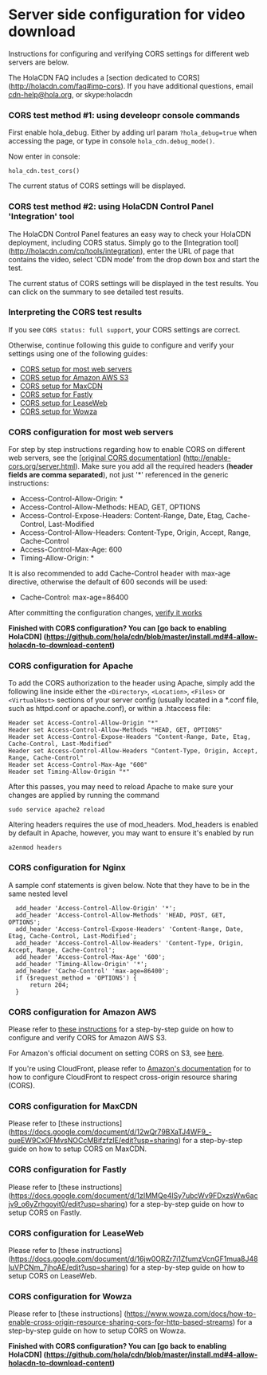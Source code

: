 # Server side configuration for video download

Instructions for configuring and verifying CORS settings for different web servers are below. 

The HolaCDN FAQ includes a [section dedicated to CORS] (http://holacdn.com/faq#imp-cors). If you have additional questions, email cdn-help@hola.org, or skype:holacdn

### CORS test method #1: using develeopr console commands
First enable hola_debug. Either by adding url param `?hola_debug=true` when accessing the page,  or type in console `hola_cdn.debug_mode()`.

Now enter in console:
```
hola_cdn.test_cors()
```

The current status of CORS settings will be displayed.

### CORS test method #2: using HolaCDN Control Panel 'Integration' tool
The HolaCDN Control Panel features an easy way to check your HolaCDN deployment, including CORS status. Simply go to the [Integration tool] (http://holacdn.com/cp/tools/integration), enter the URL of page that contains the video, select 'CDN mode' from the drop down box and start the test.

The current status of CORS settings will be displayed in the test results. You can click on the summary to see detailed test results.

### Interpreting the CORS test results

If you see ```CORS status: full support```, your CORS settings are correct.

Otherwise, continue following this guide to configure and verify your settings using one of the following guides:
- [CORS setup for most web servers](#configMostServers)
- [CORS setup for Amazon AWS S3](#configAWS)
- [CORS setup for MaxCDN](#configMaxCDN)
- [CORS setup for Fastly](#configFastly)
- [CORS setup for LeaseWeb](#configLeaseweb)
- [CORS setup for Wowza](#configWowza)

### <a name="configMostServers"></a>CORS configuration for most web servers

For step by step instructions regarding how to enable CORS on different web servers, see the [[original CORS documentation](http://enable-cors.org/server.html)] (http://enable-cors.org/server.html). Make sure you add all the required headers (**header fields are comma separated**), not just '*' referenced in the generic instructions:

- Access-Control-Allow-Origin: * 
- Access-Control-Allow-Methods: HEAD, GET, OPTIONS
- Access-Control-Expose-Headers: Content-Range, Date, Etag, Cache-Control, Last-Modified
- Access-Control-Allow-Headers: Content-Type, Origin, Accept, Range, Cache-Control
- Access-Control-Max-Age: 600
- Timing-Allow-Origin: *

It is also recommended to add Cache-Control header with max-age directive, otherwise the default of 600 seconds will be used:

- Cache-Control: max-age=86400

After committing the configuration changes, [verify it works](https://docs.google.com/document/d/1aLFKeQIbs3EnSMXKjXQrseVf_XkeOlDNMDYbxnbH2N8/edit?usp=sharing)

**Finished with CORS configuration? You can [go back to enabling HolaCDN] (https://github.com/hola/cdn/blob/master/install.md#4-allow-holacdn-to-download-content)**

### <a name="configApache"></a>CORS configuration for Apache
To add the CORS authorization to the header using Apache, simply add the following line inside either the `<Directory>`, `<Location>`, `<Files>` or `<VirtualHost>` sections of your server config (usually located in a *.conf file, such as httpd.conf or apache.conf), or within a .htaccess file:

```
Header set Access-Control-Allow-Origin "*"
Header set Access-Control-Allow-Methods "HEAD, GET, OPTIONS"
Header set Access-Control-Expose-Headers "Content-Range, Date, Etag, Cache-Control, Last-Modified"
Header set Access-Control-Allow-Headers "Content-Type, Origin, Accept, Range, Cache-Control"
Header set Access-Control-Max-Age "600"
Header set Timing-Allow-Origin "*"
```

After this passes, you may need to reload Apache to make sure your changes are applied by running the command

`sudo service apache2 reload`

Altering headers requires the use of mod_headers. Mod_headers is enabled by default in Apache, however, you may want to ensure it's enabled by run

`a2enmod headers`

### <a name="configNginx"></a>CORS configuration for Nginx
A sample conf statements is given below. Note that they have to be in the same nested level
```
  add_header 'Access-Control-Allow-Origin' '*';
  add_header 'Access-Control-Allow-Methods' 'HEAD, POST, GET, OPTIONS';
  add_header 'Access-Control-Expose-Headers' 'Content-Range, Date, Etag, Cache-Control, Last-Modified';
  add_header 'Access-Control-Allow-Headers' 'Content-Type, Origin, Accept, Range, Cache-Control';
  add_header 'Access-Control-Max-Age' '600';
  add_header 'Timing-Allow-Origin' '*';
  add_header 'Cache-Control' 'max-age=86400';
  if ($request_method = 'OPTIONS') {
      return 204;
  }
```

### <a name="configAWS"></a>CORS configuration for Amazon AWS

Please refer to [these instructions](https://docs.google.com/document/d/1RrWA7gfCLDXcjgCQOQRGs0A3IRSlvn3Ktu9zHp9j-po/edit?usp=sharing) for a step-by-step guide on how to configure and verify CORS for Amazon AWS S3.

For Amazon's official document on setting CORS on S3, see [here](http://docs.aws.amazon.com/AmazonS3/latest/dev/cors.html).

If you're using CloudFront, please refer to [Amazon's documentation](http://docs.aws.amazon.com/AmazonCloudFront/latest/DeveloperGuide/header-caching.html#header-caching-web-cors) for to how to configure CloudFront to respect cross-origin resource sharing (CORS).

### <a name="configMaxCDN"></a>CORS configuration for MaxCDN

Please refer to [these instructions] (https://docs.google.com/document/d/12wQr79BXaTJ4WF9_-oueEW9Cx0FMvsNOCcMBifzfzIE/edit?usp=sharing) for a step-by-step guide on how to setup CORS on MaxCDN.

### <a name="configFastly"></a>CORS configuration for Fastly

Please refer to [these instructions] (https://docs.google.com/document/d/1zIMMQe4lSy7ubcWv9FDxzsWw6acjv9_o6yZrhgoyit0/edit?usp=sharing) for a step-by-step guide on how to setup CORS on Fastly.

### <a name="configLeaseweb"></a>CORS configuration for LeaseWeb

Please refer to [these instructions] (https://docs.google.com/document/d/16jw0ORZr7i1ZfumzVcnGF1mua8J48IuVPCNm_7jhoAE/edit?usp=sharing) for a step-by-step guide on how to setup CORS on LeaseWeb.

### <a name="configWowza"></a>CORS configuration for Wowza

Please refer to [these instructions] (https://www.wowza.com/docs/how-to-enable-cross-origin-resource-sharing-cors-for-http-based-streams) for a step-by-step guide on how to setup CORS on Wowza.

**Finished with CORS configuration? You can [go back to enabling HolaCDN] (https://github.com/hola/cdn/blob/master/install.md#4-allow-holacdn-to-download-content)**

